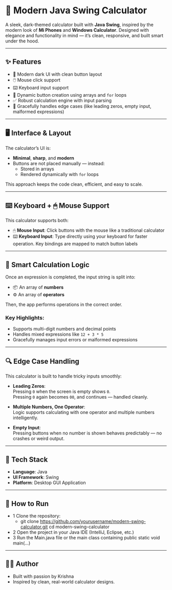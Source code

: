 # 🧮 Modern Java Swing Calculator

A sleek, dark-themed calculator built with **Java Swing**, inspired by the modern look of **Mi Phones** and **Windows Calculator**. Designed with elegance and functionality in mind — it’s clean, responsive, and built smart under the hood.

---

## ✨ Features

- 🖤 Modern dark UI with clean button layout  
- 🖱️ Mouse click support  
- ⌨️ Keyboard input support  
- 🔁 Dynamic button creation using arrays and `for` loops  
- ✅ Robust calculation engine with input parsing  
- 🧩 Gracefully handles edge cases (like leading zeros, empty input, malformed expressions)

---

## 🖥️ Interface & Layout

The calculator’s UI is:

- **Minimal**, **sharp**, and **modern**
- Buttons are not placed manually — instead:
  - Stored in arrays  
  - Rendered dynamically with `for` loops  

This approach keeps the code clean, efficient, and easy to scale.

---

## ⌨️ Keyboard + 🖱 Mouse Support

This calculator supports both:

- 🖱 **Mouse Input**: Click buttons with the mouse like a traditional calculator  
- ⌨️ **Keyboard Input**: Type directly using your keyboard for faster operation. Key bindings are mapped to match button labels

---

## 🧠 Smart Calculation Logic

Once an expression is completed, the input string is split into:

- 📦 An array of **numbers**  
- ⚙️ An array of **operators**

Then, the app performs operations in the correct order.

### Key Highlights:

- Supports multi-digit numbers and decimal points  
- Handles mixed expressions like `12 + 3 * 5`  
- Gracefully manages input errors or malformed expressions

---

## 🔍 Edge Case Handling

This calculator is built to handle tricky inputs smoothly:

- **Leading Zeros**:  
  Pressing `0` when the screen is empty shows `0`.  
  Pressing `0` again becomes `00`, and continues — handled cleanly.

- **Multiple Numbers, One Operator**:  
  Logic supports calculating with one operator and multiple numbers intelligently.

- **Empty Input**:  
  Pressing buttons when no number is shown behaves predictably — no crashes or weird output.

---

## 🚀 Tech Stack

- **Language**: Java  
- **UI Framework**: Swing  
- **Platform**: Desktop GUI Application  

---

## 📁 How to Run

- 1 Clone the repository:
   - git clone https://github.com/yourusername/modern-swing-calculator.git
   cd modern-swing-calculator
- 2 Open the project in your Java IDE (IntelliJ, Eclipse, etc.)
- 3 Run the Main.java file or the main class containing public static void main(...)

---

## 👨‍💻 Author
- Built with passion by Krishna
- Inspired by clean, real-world calculator designs.
